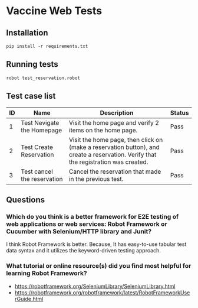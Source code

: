 # Vaccine Web Tests

## Installation

```
pip install -r requirements.txt
```

## Running tests

```
robot test_reservation.robot
```

## Test case list
| ID | Name | Description | Status |
|----|------|-------------|--------|
| 1  | Test Nevigate the Homepage | Visit the home page and verify 2 items on the home page.| Pass |
| 2  | Test Create Reservation    | Visit the home page, then click on (make a reservation button), and create a reservation.  Verify that the registration was created.| Pass |
| 3  | Test cancel the reservation | Cancel the reservation that made in the previous test.| Pass |

## Questions

### Which do you think is a better framework for E2E testing of web applications or web services: Robot Framework or Cucumber with Selenium/HTTP library and Junit?     
I think Robot Framework is better. Because, It has easy-to-use tabular test data syntax and it utilizes the keyword-driven testing approach. 

### What tutorial or online resource(s) did you find most helpful for learning Robot Framework?
- https://robotframework.org/SeleniumLibrary/SeleniumLibrary.html
- https://robotframework.org/robotframework/latest/RobotFrameworkUserGuide.html